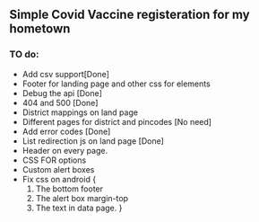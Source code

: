 ## Simple Covid Vaccine registeration for my hometown

### TO do:
* Add csv support[Done]
* Footer for landing page and other css for elements
* Debug the api [Done]
* 404 and 500 [Done]
* District mappings on land page
* Different pages for district and pincodes [No need]
* Add error codes [Done]
* List redirection js on land page [Done]
* Header on every page.
* CSS FOR options
* Custom alert boxes
* Fix css on android {
    1. The bottom footer
    2. The alert box margin-top
    3. The text in data page.
}